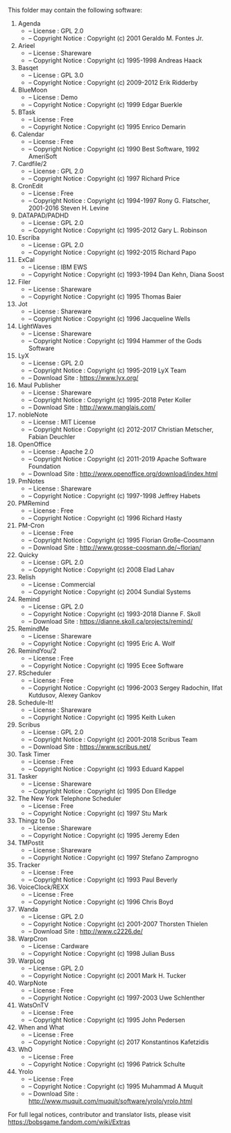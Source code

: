 ﻿This folder may contain the following software:

1. Agenda
   - – License : GPL 2.0
   - – Copyright Notice : Copyright (c) 2001 Geraldo M. Fontes Jr.
2. Arieel
   - – License : Shareware
   - – Copyright Notice : Copyright (c) 1995-1998 Andreas Haack
3. Basqet
   - – License : GPL 3.0
   - – Copyright Notice : Copyright (c) 2009-2012 Erik Ridderby
4. BlueMoon
   - – License : Demo
   - – Copyright Notice : Copyright (c) 1999 Edgar Buerkle
5. BTask
   - – License : Free
   - – Copyright Notice : Copyright (c) 1995 Enrico Demarin
6. Calendar
   - – License : Free
   - – Copyright Notice : Copyright (c) 1990 Best Software, 1992 AmeriSoft
7. Cardfile/2
   - – License : GPL 2.0
   - – Copyright Notice : Copyright (c) 1997 Richard Price
8. CronEdit
   - – License : Free
   - – Copyright Notice : Copyright (c) 1994-1997 Rony G. Flatscher, 2001-2016 Steven H. Levine
9. DATAPAD/PADHD
   - – License : GPL 2.0
   - – Copyright Notice : Copyright (c) 1995-2012 Gary L. Robinson
10. Escriba
    - – License : GPL 2.0
    - – Copyright Notice : Copyright (c) 1992-2015 Richard Papo
11. ExCal
    - – License : IBM EWS
    - – Copyright Notice : Copyright (c) 1993-1994 Dan Kehn, Diana Soost
12. Filer
    - – License : Shareware
    - – Copyright Notice : Copyright (c) 1995 Thomas Baier
13. Jot
    - – License : Shareware
    - – Copyright Notice : Copyright (c) 1996 Jacqueline Wells
14. LightWaves
    - – License : Shareware
    - – Copyright Notice : Copyright (c) 1994 Hammer of the Gods Software
15. LyX
    - – License : GPL 2.0
    - – Copyright Notice : Copyright (c) 1995-2019 LyX Team
    - – Download Site : https://www.lyx.org/
16. Maul Publisher
    - – License : Shareware
    - – Copyright Notice : Copyright (c) 1995-2018 Peter Koller
    - – Download Site : http://www.manglais.com/
17. nobleNote
    - – License : MIT License
    - – Copyright Notice : Copyright (c) 2012-2017 Christian Metscher, Fabian Deuchler
18. OpenOffice
    - – License : Apache 2.0
    - – Copyright Notice : Copyright (c) 2011-2019 Apache Software Foundation
    - – Download Site : http://www.openoffice.org/download/index.html
19. PmNotes
    - – License : Shareware
    - – Copyright Notice : Copyright (c) 1997-1998 Jeffrey Habets
20. PMRemind
    - – License : Free
    - – Copyright Notice : Copyright (c) 1996 Richard Hasty
21. PM-Cron
    - – License : Free
    - – Copyright Notice : Copyright (c) 1995 Florian Große-Coosmann
    - – Download Site : http://www.grosse-coosmann.de/~florian/
22. Quicky
    - – License : GPL 2.0
    - – Copyright Notice : Copyright (c) 2008 Elad Lahav
23. Relish
    - – License : Commercial
    - – Copyright Notice : Copyright (c) 2004 Sundial Systems
24. Remind
    - – License : GPL 2.0
    - – Copyright Notice : Copyright (c) 1993-2018 Dianne F. Skoll
    - – Download Site : https://dianne.skoll.ca/projects/remind/
25. RemindMe
    - – License : Shareware
    - – Copyright Notice : Copyright (c) 1995 Eric A. Wolf
26. RemindYou/2
    - – License : Free
    - – Copyright Notice : Copyright (c) 1995 Ecee Software
27. RScheduler
    - – License : Free
    - – Copyright Notice : Copyright (c) 1996-2003 Sergey Radochin, Ilfat Kutdusov, Alexey Gankov
28. Schedule-It!
    - – License : Shareware
    - – Copyright Notice : Copyright (c) 1995 Keith Luken
29. Scribus
    - – License : GPL 2.0
    - – Copyright Notice : Copyright (c) 2001-2018 Scribus Team
    - – Download Site : https://www.scribus.net/
30. Task Timer
    - – License : Free
    - – Copyright Notice : Copyright (c) 1993 Eduard Kappel
31. Tasker
    - – License : Shareware
    - – Copyright Notice : Copyright (c) 1995 Don Elledge
32. The New York Telephone Scheduler
    - – License : Free
    - – Copyright Notice : Copyright (c) 1997 Stu Mark
33. Thingz to Do
    - – License : Shareware
    - – Copyright Notice : Copyright (c) 1995 Jeremy Eden
34. TMPostit
    - – License : Shareware
    - – Copyright Notice : Copyright (c) 1997 Stefano Zamprogno
35. Tracker
    - – License : Free
    - – Copyright Notice : Copyright (c) 1993 Paul Beverly
36. VoiceClock/REXX
    - – License : Free
    - – Copyright Notice : Copyright (c) 1996 Chris Boyd
37. Wanda
    - – License : GPL 2.0
    - – Copyright Notice : Copyright (c) 2001-2007 Thorsten Thielen
    - – Download Site : http://www.c2226.de/
38. WarpCron
    - – License : Cardware
    - – Copyright Notice : Copyright (c) 1998 Julian Buss
39. WarpLog
    - – License : GPL 2.0
    - – Copyright Notice : Copyright (c) 2001 Mark H. Tucker
40. WarpNote
    - – License : Free
    - – Copyright Notice : Copyright (c) 1997-2003 Uwe Schlenther
41. WatsOnTV
    - – License : Free
    - – Copyright Notice : Copyright (c) 1995 John Pedersen
42. When and What
    - – License : Free
    - – Copyright Notice : Copyright (c) 2017 Konstantinos Kafetzidis
43. WhO
    - – License : Free
    - – Copyright Notice : Copyright (c) 1996 Patrick Schulte
44. Yrolo
    - – License : Free
    - – Copyright Notice : Copyright (c) 1995 Muhammad A Muquit
    - – Download Site : http://www.muquit.com/muquit/software/yrolo/yrolo.html

For full legal notices, contributor and translator lists, please visit https://bobsgame.fandom.com/wiki/Extras
